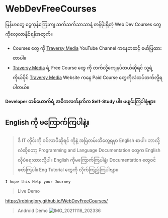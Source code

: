 # WebDevFreeCourses

မြန်မာတွေ ငွေကုန်ကြေးကျ သက်သက်သာသာနဲ့ တန်ဖိုးရှိတဲ့ Web Dev Courses တွေကိုလေ့လာနိုင်ရန်အတွက်။
- Courses တွေ ကို [Traversy Media](https://www.youtube.com/channel/UC29ju8bIPH5as8OGnQzwJyA) YouTube Channel ကနေတဆင့် ဖော်ပြထားတာပါ။
- [Traversy Media](https://www.youtube.com/channel/UC29ju8bIPH5as8OGnQzwJyA)  ရဲ့ Free Course တွေ ကို တက်လို့ကျေနပ်တယ်ဆိုရင် သူ့ရဲ့ ကိုယ်ပိုင် [Traversy Media](https://www.traversymedia.com/) Website ကနေ Paid Course တွေကိုလဲထပ်တက်လို့ရပါတယ်။

**Developer တစ်ယောက်ရဲ့ အဓိကလက်နက်က Self-Study ပါ။ မပျင်းကြပါနဲ့ဗျာ။**

## English ကို မကြောက်ကြပါနဲ့။
> ဒီ IT လိုင်းကို ဝင်လာပီဆိုရင် ကိုနဲ့ အမြဲတမ်းထိတွေ့ရမှာ English စာပါ။ ဘာလို့လဲဆိုတော့ Programming and Language Documentation တွေက English လိုပဲရေးထားလို့ပါ။ English ကိုမကြောက်ကြပါနဲ့။  Documentation တွေဝင်ဖတ်ကြပါ။ Eng Tutorial တွေကို လိုက်ကြည့်ကြပါဗျာ။

```
I hope this Help your Journey
```


> Live Demo

https://robinglory.github.io/WebDevFreeCourses/

> Android Demo
![IMG_20211118_202336](https://user-images.githubusercontent.com/80534929/142431174-0d2a9ff1-3551-4a30-810d-2ab6a55da3f7.jpg)
